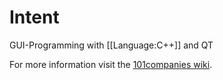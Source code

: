 # Intent
GUI-Programming with [[Language:C++]] and QT

For more information visit the [101companies wiki](http://www.101companies.org).